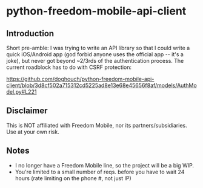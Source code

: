 # python-freedom-mobile-api-client

## Introduction

Short pre-amble: I was trying to write an API library so that I could write a quick iOS/Android app (god forbid anyone uses the official app -- it's a joke), but never got beyond ~2/3rds of the authentication process. The current roadblock has to do with CSRF protection:

https://github.com/doghouch/python-freedom-mobile-api-client/blob/3d8cf502a715312cd5225ad8e13e68e45656f8af/models/AuthModel.py#L221

## Disclaimer

This is NOT affiliated with Freedom Mobile, nor its partners/subsidiaries. Use at your own risk.

## Notes

- I no longer have a Freedom Mobile line, so the project will be a big WIP.
- You're limited to a small number of reqs. before you have to wait 24 hours (rate limiting on the phone #, not just IP)

